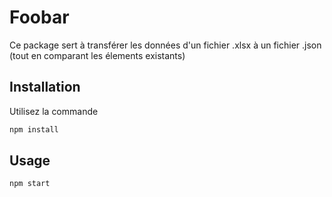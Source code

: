 # Foobar

Ce package sert à transférer les données d'un fichier .xlsx à un fichier .json  (tout en comparant les élements existants)

## Installation

Utilisez la commande

```bash
npm install
```

## Usage

```bash
npm start
```